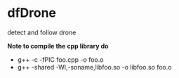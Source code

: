 dfDrone
=======

detect and follow drone

**Note to compile the cpp library do**
* g++ -c -fPIC foo.cpp -o foo.o
* g++ -shared -Wl,-soname,libfoo.so -o libfoo.so  foo.o

